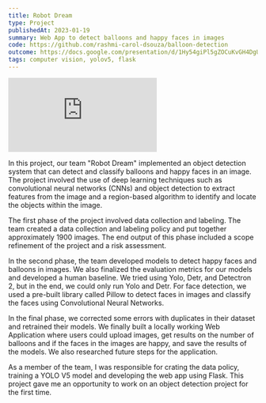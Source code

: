 ```yaml
---
title: Robot Dream
type: Project
publishedAt: 2023-01-19
summary: Web App to detect balloons and happy faces in images
code: https://github.com/rashmi-carol-dsouza/balloon-detection
outcome: https://docs.google.com/presentation/d/1Hy54giPl5gZOCuKvGH4DgU7KhgNhvnuR/edit#slide=id.g1724865e2c1_1_4147
tags: computer vision, yolov5, flask
---
```

<iframe class="video" src="https://www.youtube.com/embed/R5XeVGh6ZoI" title="Robot Dream Web App" frameborder="0" allow="accelerometer; autoplay; clipboard-write; encrypted-media; gyroscope; picture-in-picture; web-share" allowfullscreen></iframe>

In this project, our team "Robot Dream" implemented an object detection system that can detect and classify balloons and happy faces in an image. The project involved the use of deep learning techniques such as convolutional neural networks (CNNs) and object detection to extract features from the image and a region-based algorithm to identify and locate the objects within the image.

The first phase of the project involved data collection and labeling. The team created a data collection and labeling policy and put together approximately 1900 images. The end output of this phase included a scope refinement of the project and a risk assessment.

In the second phase, the team developed models to detect happy faces and balloons in images. We also finalized the evaluation metrics for our models and developed a human baseline. We tried using Yolo, Detr, and Detectron 2, but in the end, we could only run Yolo and Detr. For face detection, we used a pre-built library called Pillow to detect faces in images and classify the faces using Convolutional Neural Networks.

In the final phase, we corrected some errors with duplicates in their dataset and retrained their models. We finally built a locally working Web Application where users could upload images, get results on the number of balloons and if the faces in the images are happy, and save the results of the models. We also researched future steps for the application.

As a member of the team, I was responsible for crating the data policy, training a YOLO V5 model and developing the web app using Flask. This project gave me an opportunity to work on an object detection project for the first time.